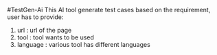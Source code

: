 #TestGen-Ai
This AI tool generate test cases based on the requirement, user has to provide:
1. url : url of the page
2. tool : tool wants to be used
3. language : various tool has different languages
